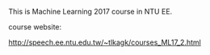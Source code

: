 This is Machine Learning 2017 course in NTU EE.

course website:

http://speech.ee.ntu.edu.tw/~tlkagk/courses_ML17_2.html